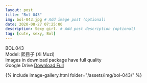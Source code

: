 ```yaml
---
layout: post
title: "Bol 043"
img: bol-043.jpg # Add image post (optional)
date: 2020-08-27 07:25:00
description: Sexy girl. # Add post description (optional)
tag: [cute, sexy, Bol]
---
```

BOL.043  
Model: 熙目子 (Xi Muzi)                                                              
Images in download package have full quality                    
Google Drive [Download Full](http://gestyy.com/ee01Cp)

{% include image-gallery.html folder="/assets/img/bol-043/" %}

